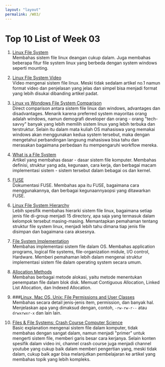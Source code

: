 ```yaml
---
layout: "layout"
permalink: /W03/
---
```


# Top 10 List of Week 03


1. [Linux File System](https://opensource.com/life/16/10/introduction-linux-filesystems)<br>
Membahas sistem file linux deangan cukup dalam. Juga membahas beberapa fitur file system linux yang berbeda dengan system windows seperti mounting.

2. [Linux File System Video](https://www.youtube.com/watch?v=HbgzrKJvDRw)<br>
Video mengenai sistem file linux. Meski tidak sedalam artikel no.1 namun format video dan penjelasan yang jelas dan simpel bisa menjadi format yang lebih disukai dibanding artikel padat.

3. [Linux vs Wondows File System Comparison](https://www.guru99.com/linux-differences.html)<br>
Direct comparison antara sistem file linux dan windows, advantages dan disadvantages. Menarik karena preferred system mayoritas orang adalah windows, namun demografi developer dan orang - orang "tech-savvy" banyak yang lebih memilih sistem linux yang lebih terbuka dan terstruktur. Selain itu dalam mata kuliah OS mahasiswa yang memakai windows akan menggunakan kedua system tersebut, maka dengan mengetahui perbandingan langsung mahasiswa bisa tahu dan merasakan bagaimana perbedaan itu mempengaruhi workflow mereka.

4. [What is a File System](https://www.freecodecamp.org/news/file-systems-architecture-explained/)<br>
Artikel yang membahas dasar - dasar sistem file komputer. Membahas definisi, struktur yang ada, kegunaan, cara kerja, dan berbagai macam implementasi sistem - sistem tersebut dalam bebagai os dan kernel.

5. [FUSE](https://www.kernel.org/doc/html/latest/filesystems/fuse.html)<br>
Dokumentasi FUSE. Membahas apa itu FUSE, bagaimana cara menggunakannya, dan berbagai kegunaannyaopsi yang ditawarkan FUSE.

6. [Linux File System Hierarchy](https://www.geeksforgeeks.org/linux-file-hierarchy-structure/)<br>
Lebih spesifik membahas hierarki sistem file linux, bagaimana setiap jenis file di-group menjadi 15 directory, apa saja yang termasuk dalam kelompok tersebut masing-masing. Memantapkan pemahaman tentang struktur file system linux, menjadi lebih tahu dimana tiap jenis file disimpan dan bagaimana cara aksesnya.

7. [File System Implementation](https://www.geeksforgeeks.org/file-system-implementation-in-operating-system/)<br>
Membahas implementasi sistem file dalam OS. Membahas application programs, logical file systems, file-organization midule, I/O control, Hardware. Memberi pemahaman lebih dalam mengenai struktur implementasi sistem file dalam operating system secara umum.

8. [Allocation Methods](https://www.geeksforgeeks.org/file-allocation-methods/)<br>
Membahas berbagai metode alokasi, yaitu metode menentukan penempatan file dalam blok disk. Memuat Contiguous Allocation, Linked List Allocation, dan Indexed Allocation.

9. ###[Linux, Mac OS, Unix: File Permissions and User Classes](https://devtidbits.com/2012/07/01/linux-file-permissions-and-user-classes/)<br>
Membahas secara detail jenis-jenis item, permission, dan banyak hal. Menjelaskan apa yang dimaksud dengan, contoh, ```-rw-rw-r--``` atau ```drwxrwxr-x``` dan lain lain.

10. [Files & File Systems: Crash Course Computer Science](https://www.youtube.com/watch?v=KN8YgJnShPM)<br>
Basic explanation mengenai sistem file dalam komputer, tidak membahas dengan sangat dalam, namun menjadi "primer" untuk mengerti sistem file, memberi garis besar cara kerjanya. Selain konten spesifik dalam video ini, channel crash course juga menjadi channel youtube yang cukup baik dalam memberi pengertian yang, meski tidak dalam, cukup baik agar bisa melanjutkan pembelajaran ke artikel yang membahas topik yang lebih kompleks.